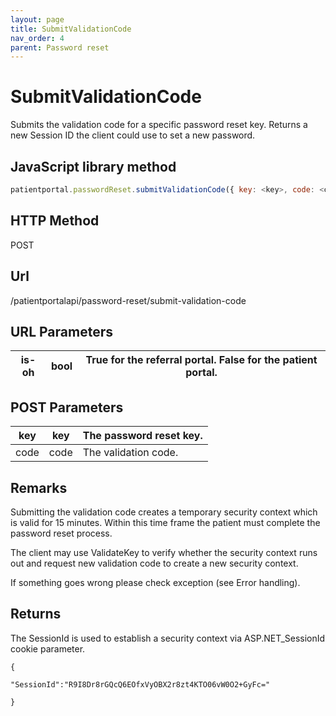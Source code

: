 ```yaml
---
layout: page
title: SubmitValidationCode
nav_order: 4
parent: Password reset
---
```


# SubmitValidationCode

Submits the validation code for a specific password reset key. Returns a new Session ID the client could use to set a new password.

## JavaScript library method

```javascript
patientportal.passwordReset.submitValidationCode({ key: <key>, code: <code> });
```

## HTTP Method

POST

## ****Url****

/patientportalapi/password-reset/submit-validation-code

## URL Parameters

| is-oh | bool | True for the referral portal. False for the patient portal. |
| --- | --- | --- |

## POST Parameters

| key | key | The password reset key. |
| --- | --- | --- |
| code | code | The validation code. |

## Remarks

Submitting the validation code creates a temporary security context which is valid for 15 minutes. Within this time frame the patient must complete the password reset process.

The client may use ValidateKey to verify whether the security context runs out and request new validation code to create a new security context.

If something goes wrong please check exception (see Error handling).

## Returns

The SessionId is used to establish a security context via ASP.NET_SessionId cookie parameter.

```
{

"SessionId":"R9I8Dr8rGQcQ6EOfxVyOBX2r8zt4KTO06vW0O2+GyFc="

}
```
